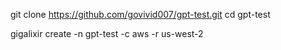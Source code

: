 git clone https://github.com/govivid007/gpt-test.git cd gpt-test

gigalixir create -n gpt-test -c aws -r us-west-2
